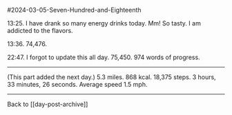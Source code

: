 #2024-03-05-Seven-Hundred-and-Eighteenth

13:25.  I have drank so many energy drinks today.  Mm!  So tasty.  I am addicted to the flavors.

13:36.  74,476.

22:47.  I forgot to update this all day.  75,450.  974 words of progress.

---
(This part added the next day.)  5.3 miles.  868 kcal.  18,375 steps.  3 hours, 33 minutes, 26 seconds.  Average speed 1.5 mph.

---
Back to [[day-post-archive]]